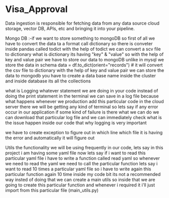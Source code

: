 # Visa_Approval

Data ingestion is responsible for fetching data from any data source cloud storage, vector DB, APIs, etc and bringing it into your pipeline.

Mongo DB :-if we want to store something to mongoDB so first of all we have to convert the data ta a format call dictionary so there is conveter inside pandas called todict with the help of todict we can convert a scv file to dictionary what is dictionary its having "key" & "value" so with the help of key and value pair we have to store our data to mongoDB unlike in mysql we store the data in schema
data = df.to_dict(orient="records") # it will convert the csv file to dictionary with the help of key and value pair we can store the data to mongodb 
you have to create a data base name inside the cluster and inside database its all the collections

what is Logging whatever statement we are doing in your code  instead of doing the print statement in the terminal we can save in a log file because what happens whenever we production add this particular code in the cloud server there we will be getting any kind of terminal so lets say if any error occur in our application if some kind of failure is there what we can do we can download that particular log file and we can immediately check what is the issue happen inside our code that why logging is very important 

we have to create exception to figure out in which line which file it is having the error and automatically it will figure out 

Utils the functionality we will be using frequently in our code, lets say in this project i am having some yaml file now lets say if i want to read this particular yaml file i have to write a function called read yaml so whenever we need to read the yaml we need to call the particular function lets say i want to read 10 times a particular yaml file  so i have to write again this particular function again 10 time inside my code bit its not a recommended way insted of doing that we can create a main utils so inside that we are going to create this particular function and whenever i required it i'll just import from this particular file (main_utils.py)
